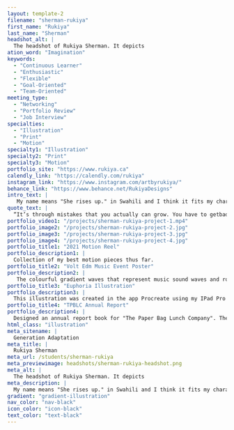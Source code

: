 ```yaml
---
layout: template-2
filename: "sherman-rukiya" 
first_name: "Rukiya"
last_name: "Sherman"
headshot_alt: |
  The headshot of Rukiya Sherman. It depicts
ation_word: "Imagination"
keywords:
  - "Continuous Learner"
  - "Enthusiastic"
  - "Flexible"
  - "Goal-Oriented"
  - "Team-Oriented"
meeting_type:
  - "Networking"
  - "Portfolio Review"
  - "Job Interview"
specialties:
  - "Illustration"
  - "Print"
  - "Motion"
specialty1: "Illustration"
specialty2: "Print"
specialty3: "Motion"
portfolio_site: "https://www.rukiya.ca"
calendly_link: "https://calendly.com/rukiya"
instagram_link: "https://www.instagram.com/artbyrukiya/"
behance_link: "https://www.behance.net/RukiyaDesigns"
intro_text: |
   My name means "She rises up." in Swahili and I think it fits my character as a designer because no matter the challenges that are thrown my way, I always find a creative way to overcome them and reach my goals.
quote_text: |
  “It’s through mistakes that you actually can grow. You have to getbad in order to get good.”
portfolio_video1: "/projects/sherman-rukiya-project-1.mp4"
portfolio_image2: "/projects/sherman-rukiya-project-2.jpg"
portfolio_image3: "/projects/sherman-rukiya-project-3.jpg"
portfolio_image4: "/projects/sherman-rukiya-project-4.jpg"
portfolio_title1: "2021 Motion Reel"
portfolio_description1: |
  Collection of my best motion pieces thus far.
portfolio_title2: "Volt Edm Music Event Poster"
portfolio_description2: |
   The colourful gradient waves that represent music sound waves and rounded for an inviting feel. Different sized gradient waves and lengths to represent the diversity that everyone no matter their race, gender, etc. can come together at this festival to enjoy the rhythm.
portfolio_title3: "Euphoria Illustration"
portfolio_description3: |
  This illustration was created in the app Procreate using my IPad Pro and apple pencil. I played with different colours and textures in the drawing. My art style is semi-realism, taking inspiration from anime art of bigger eyes and lips with rounder head shape. 
portfolio_title4: "TPBLC Annual Report"
portfolio_description4: |
  Designed an annual report book for "The Paper Bag Lunch Company". The concept is to play on the name of the company and make the pages look like a paper bag. This will be achieved by using a paper texture and having the titles appear as if cut out of the page.
html_class: "illustration"
meta_sitename: |
  Generation Adaptation
meta_title: |
  Rukiya Sherman
meta_url: /students/sherman-rukiya
meta_previewimage: headshots/sherman-rukiya-headshot.png
meta_alt: |
  The headshot of Rukiya Sherman. It depicts
meta_description: |
  My name means "She rises up." in Swahili and I think it fits my character as a designer because no matter the challenges that are thrown my way, I always find a creative way to overcome them and reach my goals.
gradient: "gradient-illustration"
nav_color: "nav-black"
icon_color: "icon-black"
text_color: "text-black"
---
```


